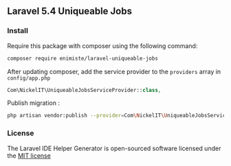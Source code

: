 ## Laravel 5.4 Uniqueable Jobs

### Install

Require this package with composer using the following command:

```bash
composer require enimiste/laravel-uniqueable-jobs
```

After updating composer, add the service provider to the `providers` array in `config/app.php`

```php
Com\NickelIT\UniqueableJobsServiceProvider::class,
```

Publish migration : 
```bash
php artisan vendor:publish --provider=Com\NickelIT\UniqueableJobsServiceProvider
```
### License

The Laravel IDE Helper Generator is open-sourced software licensed under the [MIT license](http://opensource.org/licenses/MIT)

[link-packagist]: https://packagist.org/packages/enimiste/laravel-uniqueable-jobs
[link-author]: https://github.com/enimiste
[link-contributors]: ../../contributors
